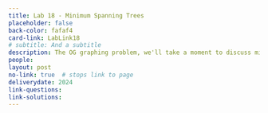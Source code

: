 ```yaml
---
title: Lab 18 - Minimum Spanning Trees
placeholder: false
back-color: fafaf4
card-link: LabLink18
# subtitle: And a subtitle
description: The OG graphing problem, we'll take a moment to discuss minimum spanning tree problems.
people:
layout: post
no-link: true  # stops link to page 
deliverydate: 2024
link-questions: 
link-solutions: 
---
```










